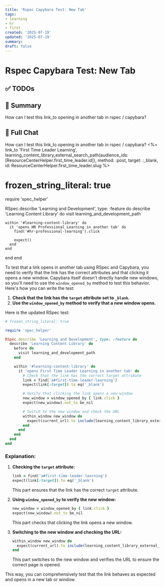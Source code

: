 ```yaml
---
title: 'Rspec Capybara Test: New Tab'
tags:
- learning
- hr
- first
created: '2025-07-19'
updated: '2025-07-19'
summary:
draft: false
---
```


# Rspec Capybara Test: New Tab

## ✅ TODOs


## 📌 Summary
How can I test this link_to opening in another tab in rspec / capybara?

## 🧠 Full Chat


How can I test this link_to opening in another tab in rspec / capybara?
  <%= link_to 'First Time Leader Learning', learning_content_library_external_search_path(audience_ids: [ResourceCenterHelper.first_time_leader.id]), method: :post, target: :_blank, id: ResourceCenterHelper.first_time_leader.slug %>

# frozen_string_literal: true

require 'spec_helper'

RSpec.describe 'Learning and Development', type: :feature do
  describe 'Learning Content Library' do
    visit learning_and_development_path

    within '#learning-content-library' do
      it 'opens HR Professional Learning in another tab' do
        find('#hr-professional-learning').click

        expect()
      end
    end
  end
end




To test that a link opens in another tab using RSpec and Capybara, you need to verify that the link has the correct attributes and that clicking it opens a new window. Capybara itself doesn't directly handle new windows, so you'll need to use the `window_opened_by` method to test this behavior. Here's how you can write the test:

1. **Check that the link has the `target` attribute set to `_blank`.**
2. **Use the `window_opened_by` method to verify that a new window opens.**

Here is the updated RSpec test:

```ruby
# frozen_string_literal: true

require 'spec_helper'

RSpec.describe 'Learning and Development', type: :feature do
  describe 'Learning Content Library' do
    before do
      visit learning_and_development_path
    end

    within '#learning-content-library' do
      it 'opens First Time Leader Learning in another tab' do
        # Check that the link has the correct target attribute
        link = find('a#first-time-leader-learning')
        expect(link[:target]).to eq('_blank')

        # Verify that clicking the link opens a new window
        new_window = window_opened_by { link.click }
        expect(new_window).not_to be_nil

        # Switch to the new window and check the URL
        within_window new_window do
          expect(current_url).to include(learning_content_library_external_search_path(audience_ids: [ResourceCenterHelper.first_time_leader.id]))
        end
      end
    end
  end
end
```

### Explanation:

1. **Checking the `target` attribute:**
   ```ruby
   link = find('a#first-time-leader-learning')
   expect(link[:target]).to eq('_blank')
   ```

   This part ensures that the link has the correct `target` attribute.

2. **Using `window_opened_by` to verify the new window:**
   ```ruby
   new_window = window_opened_by { link.click }
   expect(new_window).not_to be_nil
   ```

   This part checks that clicking the link opens a new window.

3. **Switching to the new window and checking the URL:**
   ```ruby
   within_window new_window do
     expect(current_url).to include(learning_content_library_external_search_path(audience_ids: [ResourceCenterHelper.first_time_leader.id]))
   end
   ```

   This part switches to the new window and verifies the URL to ensure the correct page is opened.

This way, you can comprehensively test that the link behaves as expected and opens in a new tab or window.